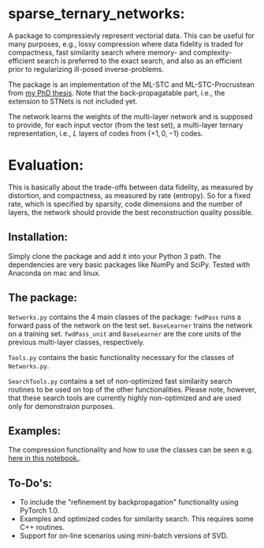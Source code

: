 # sparse_ternary_networks:
A package to compressievly represent vectorial data. This can be useful for many purposes, e.g., lossy compression where data fidelity is traded for compactness, fast similarity search where memory- and complexity-efficient search is preferred to the exact search, and also  as an efficient prior to regularizing ill-posed inverse-problems.


The package is an implementation of the ML-STC and ML-STC-Procrustean from [my PhD thesis](https://arxiv.org/abs/1901.08437). Note that the back-propagatable part, i.e., the extension to STNets is not included yet.

The network learns the weights of the multi-layer network and is supposed to provide, for each input vector (from the test set), a multi-layer ternary representation, i.e., $L$ layers of codes from $\{+1, 0, -1\}$ codes.

# Evaluation:
This is basically about the trade-offs between data fidelity, as measured by distortion, and compactness, as measured by rate (entropy). So for a fixed rate, which is specified by sparsity, code dimensions and the number of layers, the network should provide the best reconstruction quality possible.

## Installation:
Simply clone the package and add it into your Python 3 path.
The dependencies are very basic packages like NumPy and SciPy. Tested with Anaconda on mac and linux.

## The package:
`Networks.py` contains the 4 main classes of the package:
`fwdPass` runs a forward pass of the network on the test set. `BaseLearner` trains the network on a training set. `fwdPass_unit` and `BaseLearner` are the core units of the previous multi-layer classes, respectively.

`Tools.py` contains the basic functionality necessary for the classes of `Networks.py`.

`SearchTools.py` contains a set of non-optimized fast similarity search routines to be used on top of the other functionalities. Please note, however, that these search tools are currently highly non-optimized and are used only for demonstraion purposes.

## Examples:
The compression functionality and how to use the classes can be seen e.g. [here in this notebook.](https://github.com/sssohrab/DSW2018/blob/master/Correlated_sources.ipynb).

## To-Do's:
- To include the "refinement by backpropagation" functionality using PyTorch 1.0. 
- Examples and optimized codes for similarity search. This requires some C++ routines.
- Support for on-line scenarios using mini-batch versions of SVD.
